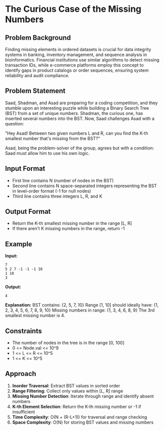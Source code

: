 # The Curious Case of the Missing Numbers

## Problem Background
Finding missing elements in ordered datasets is crucial for data integrity systems in banking, inventory management, and sequence analysis in bioinformatics. Financial institutions use similar algorithms to detect missing transaction IDs, while e-commerce platforms employ this concept to identify gaps in product catalogs or order sequences, ensuring system reliability and audit compliance.

## Problem Statement
Saad, Shadman, and Asad are preparing for a coding competition, and they stumble upon an interesting puzzle while building a Binary Search Tree (BST) from a set of unique numbers. Shadman, the curious one, has inserted several numbers into the BST. Now, Saad challenges Asad with a question:

"Hey Asad! Between two given numbers L and R, can you find the K-th smallest number that's missing from the BST?"

Asad, being the problem-solver of the group, agrees but with a condition: Saad must allow him to use his own logic.

## Input Format
* First line contains N (number of nodes in the BST)
* Second line contains N space-separated integers representing the BST in level-order format (-1 for null nodes)
* Third line contains three integers L, R, and K

## Output Format
* Return the K-th smallest missing number in the range [L, R]
* If there aren't K missing numbers in the range, return -1

## Example
**Input:**
```
7
5 2 7 -1 -1 -1 10
1 10
3
```

**Output:**
```
4
```

**Explanation:**
BST contains: {2, 5, 7, 10}
Range [1, 10] should ideally have: {1, 2, 3, 4, 5, 6, 7, 8, 9, 10}
Missing numbers in range: {1, 3, 4, 6, 8, 9}
The 3rd smallest missing number is 4.

## Constraints
* The number of nodes in the tree is in the range [0, 100]
* 0 <= Node.val <= 10^9
* 1 <= L <= R <= 10^5
* 1 <= K <= 10^5

## Approach
1. **Inorder Traversal**: Extract BST values in sorted order
2. **Range Filtering**: Collect only values within [L, R] range
3. **Missing Number Detection**: Iterate through range and identify absent numbers
4. **K-th Element Selection**: Return the K-th missing number or -1 if insufficient
5. **Time Complexity**: O(N + (R-L+1)) for traversal and range checking
6. **Space Complexity**: O(N) for storing BST values and missing numbers